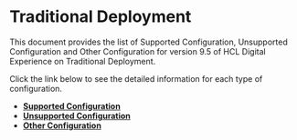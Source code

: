 # Traditional Deployment

This document provides the list of Supported Configuration, Unsupported Configuration and Other Configuration for version 9.5 of HCL Digital Experience on Traditional Deployment. 

Click the link below to see the detailed information for each type of configuration.

- **[Supported Configuration](../traditional/supported_config.md)**
- **[Unsupported Configuration](../traditional/unsupported_config.md)**
- **[Other Configuration](../traditional/other_config.md)**
